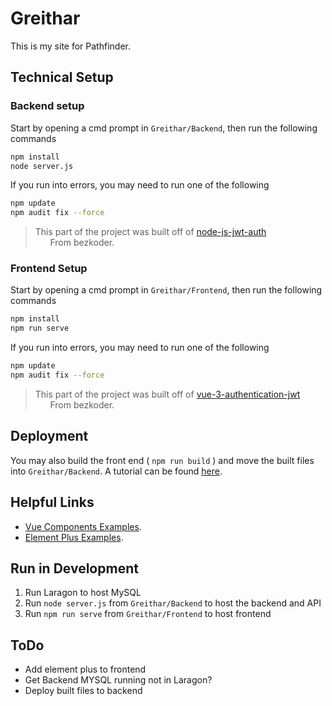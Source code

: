 # Greithar

This is my site for Pathfinder.


## Technical Setup


### Backend setup
Start by opening a cmd prompt in `Greithar/Backend`, then run the following commands
```sh
npm install
node server.js
```

If you run into errors, you may need to run one of the following
```sh
npm update
npm audit fix --force
```

> This part of the project was built off of [node-js-jwt-auth](https://github.com/bezkoder/node-js-jwt-auth)  
>   &nbsp;&nbsp;&nbsp;&nbsp;&nbsp;    From bezkoder.


### Frontend Setup
Start by opening a cmd prompt in `Greithar/Frontend`, then run the following commands
```sh
npm install
npm run serve
```

If you run into errors, you may need to run one of the following
```sh
npm update
npm audit fix --force
```

> This part of the project was built off of [vue-3-authentication-jwt](https://github.com/bezkoder/vue-3-authentication-jwt)  
>   &nbsp;&nbsp;&nbsp;&nbsp;&nbsp;    From bezkoder.


## Deployment
You may also build the front end ( `npm run build` ) and move the built files into `Greithar/Backend`.
A tutorial can be found [here](https://www.bezkoder.com/vue-js-node-js-express-mysql-crud-example/).


## Helpful Links
- [Vue Components Examples](https://vuejs.org/examples/#markdown).
- [Element Plus Examples](https://element-plus.org/en-US/component/color-picker.html).


## Run in Development
1. Run Laragon to host MySQL
2. Run `node server.js` from `Greithar/Backend` to host the backend and API
3. Run `npm run serve` from `Greithar/Frontend` to host frontend


## ToDo
- Add element plus to frontend
- Get Backend MYSQL running not in Laragon?
- Deploy built files to backend
